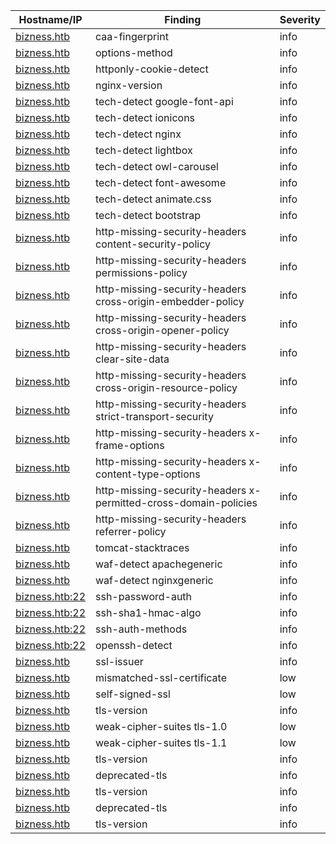 | Hostname/IP | Finding | Severity |
| --- | --- | --- |
| [bizness.htb](caa-fingerprint-bizness.htb.md) | caa-fingerprint  | info |
| [bizness.htb](options-method-https___bizness.htb.md) | options-method  | info |
| [bizness.htb](httponly-cookie-detect-https___bizness.htb.md) | httponly-cookie-detect  | info |
| [bizness.htb](nginx-version-https___bizness.htb.md) | nginx-version  | info |
| [bizness.htb](tech-detect-https___bizness.htb-google-font-api.md) | tech-detect google-font-api | info |
| [bizness.htb](tech-detect-https___bizness.htb-ionicons.md) | tech-detect ionicons | info |
| [bizness.htb](tech-detect-https___bizness.htb-nginx.md) | tech-detect nginx | info |
| [bizness.htb](tech-detect-https___bizness.htb-lightbox.md) | tech-detect lightbox | info |
| [bizness.htb](tech-detect-https___bizness.htb-owl-carousel.md) | tech-detect owl-carousel | info |
| [bizness.htb](tech-detect-https___bizness.htb-font-awesome.md) | tech-detect font-awesome | info |
| [bizness.htb](tech-detect-https___bizness.htb-animate.css.md) | tech-detect animate.css | info |
| [bizness.htb](tech-detect-https___bizness.htb-bootstrap.md) | tech-detect bootstrap | info |
| [bizness.htb](http-missing-security-headers-https___bizness.htb-content-security-policy.md) | http-missing-security-headers content-security-policy | info |
| [bizness.htb](http-missing-security-headers-https___bizness.htb-permissions-policy.md) | http-missing-security-headers permissions-policy | info |
| [bizness.htb](http-missing-security-headers-https___bizness.htb-cross-origin-embedder-policy.md) | http-missing-security-headers cross-origin-embedder-policy | info |
| [bizness.htb](http-missing-security-headers-https___bizness.htb-cross-origin-opener-policy.md) | http-missing-security-headers cross-origin-opener-policy | info |
| [bizness.htb](http-missing-security-headers-https___bizness.htb-clear-site-data.md) | http-missing-security-headers clear-site-data | info |
| [bizness.htb](http-missing-security-headers-https___bizness.htb-cross-origin-resource-policy.md) | http-missing-security-headers cross-origin-resource-policy | info |
| [bizness.htb](http-missing-security-headers-https___bizness.htb-strict-transport-security.md) | http-missing-security-headers strict-transport-security | info |
| [bizness.htb](http-missing-security-headers-https___bizness.htb-x-frame-options.md) | http-missing-security-headers x-frame-options | info |
| [bizness.htb](http-missing-security-headers-https___bizness.htb-x-content-type-options.md) | http-missing-security-headers x-content-type-options | info |
| [bizness.htb](http-missing-security-headers-https___bizness.htb-x-permitted-cross-domain-policies.md) | http-missing-security-headers x-permitted-cross-domain-policies | info |
| [bizness.htb](http-missing-security-headers-https___bizness.htb-referrer-policy.md) | http-missing-security-headers referrer-policy | info |
| [bizness.htb](tomcat-stacktraces-https___bizness.htb__f=\[.md) | tomcat-stacktraces  | info |
| [bizness.htb](waf-detect-https___bizness.htb_-apachegeneric.md) | waf-detect apachegeneric | info |
| [bizness.htb](waf-detect-https___bizness.htb_-nginxgeneric.md) | waf-detect nginxgeneric | info |
| [bizness.htb:22](ssh-password-auth-bizness.htb_22.md) | ssh-password-auth  | info |
| [bizness.htb:22](ssh-sha1-hmac-algo-bizness.htb_22.md) | ssh-sha1-hmac-algo  | info |
| [bizness.htb:22](ssh-auth-methods-bizness.htb_22.md) | ssh-auth-methods  | info |
| [bizness.htb:22](openssh-detect-bizness.htb_22.md) | openssh-detect  | info |
| [bizness.htb](ssl-issuer-bizness.htb_443.md) | ssl-issuer  | info |
| [bizness.htb](mismatched-ssl-certificate-bizness.htb_443.md) | mismatched-ssl-certificate  | low |
| [bizness.htb](self-signed-ssl-bizness.htb_443.md) | self-signed-ssl  | low |
| [bizness.htb](tls-version-bizness.htb_443.md) | tls-version  | info |
| [bizness.htb](weak-cipher-suites-bizness.htb_443-tls-1.0.md) | weak-cipher-suites tls-1.0 | low |
| [bizness.htb](weak-cipher-suites-bizness.htb_443-tls-1.1.md) | weak-cipher-suites tls-1.1 | low |
| [bizness.htb](tls-version-bizness.htb_443.md) | tls-version  | info |
| [bizness.htb](deprecated-tls-bizness.htb_443.md) | deprecated-tls  | info |
| [bizness.htb](tls-version-bizness.htb_443.md) | tls-version  | info |
| [bizness.htb](deprecated-tls-bizness.htb_443.md) | deprecated-tls  | info |
| [bizness.htb](tls-version-bizness.htb_443.md) | tls-version  | info |
